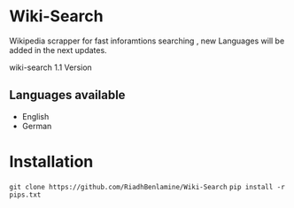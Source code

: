 # Wiki-Search
Wikipedia scrapper for fast inforamtions searching , new Languages will be added in the next updates.

wiki-search 1.1 Version 
## Languages available
- English 
- German

# Installation

` git clone https://github.com/RiadhBenlamine/Wiki-Search `
` pip install -r pips.txt `

